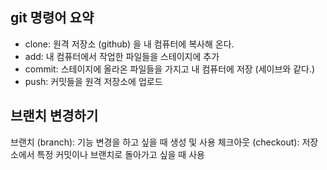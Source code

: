 ## git 명령어 요약

- clone: 원격 저장소 (github) 을 내 컴퓨터에 복사해 온다.
- add: 내 컴퓨터에서 작업한 파일들을 스테이지에 추가
- commit: 스테이지에 올라온 파일들을 가지고 내 컴퓨터에 저장 (세이브와 같다.)
- push: 커밋들을 원격 저장소에 업로드

## 브랜치 변경하기

브랜치 (branch): 기능 변경을 하고 싶을 때 생성 및 사용
체크아웃 (checkout): 저장소에서 특정 커밋이나 브랜치로 돌아가고 싶을 때 사용

